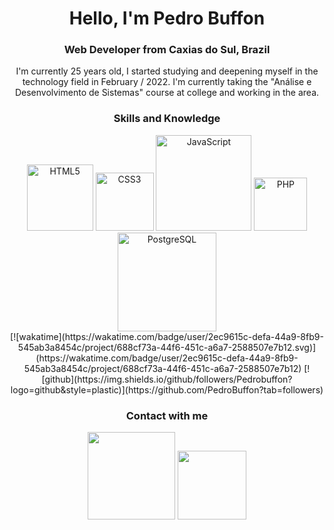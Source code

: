 <div align="center">
    <h1>Hello, I'm Pedro Buffon</h1>
    <h3> Web Developer from Caxias do Sul, Brazil</h3>
    <p>I'm currently 25 years old, I started studying and deepening myself in the technology field in February / 2022. I'm currently taking the "Análise e Desenvolvimento de Sistemas" course at college and working in the area.</p> 
    <h3>Skills and Knowledge</h3>
    <a href="https://www.w3schools.com/html/"><img width="106" alt="HTML5" src="https://img.shields.io/badge/HTML5-E34F26?style=for-the-badge&logo=html5&logoColor=white"></a>
    <a href="https://www.w3schools.com/css/"><img width="93" alt="CSS3" src="https://img.shields.io/badge/CSS3-1572B6?style=for-the-badge&logo=css3&logoColor=white"></a>
    <a href="https://developer.mozilla.org/pt-BR/docs/Web/JavaScript"><img width="153" alt="JavaScript" src="https://img.shields.io/badge/JavaScript-323330?style=for-the-badge&logo=javascript&logoColor=F7DF1E"></a>
    <a href="https://www.php.net/"><img width="85" alt="PHP" src="https://img.shields.io/badge/PHP-777BB4?style=for-the-badge&logo=php&logoColor=white"></a>
    <a href="https://www.postgresql.org/"><img width="158" alt="PostgreSQL" src="https://img.shields.io/badge/PostgreSQL-316192?style=for-the-badge&logo=postgresql&logoColor=white"></a>
    <br>    [![wakatime](https://wakatime.com/badge/user/2ec9615c-defa-44a9-8fb9-545ab3a8454c/project/688cf73a-44f6-451c-a6a7-2588507e7b12.svg)](https://wakatime.com/badge/user/2ec9615c-defa-44a9-8fb9-545ab3a8454c/project/688cf73a-44f6-451c-a6a7-2588507e7b12)
    [![github](https://img.shields.io/github/followers/Pedrobuffon?logo=github&style=plastic)](https://github.com/PedroBuffon?tab=followers)
<br>
    <h3>Contact with me</h3>
     <a href="https://www.linkedin.com/in/pedro-buffon-26261a15b"><img src="https://img.shields.io/badge/LinkedIn-0077B5?style=for-the-badge&logo=linkedin&logoColor=white" width="140px"></a>
     <a href="mailto: henriquebuffon@gmail.com"><img src="https://img.shields.io/badge/Gmail-D14836?style=for-the-badge&logo=gmail&logoColor=white" width="110px"></a>
</div>

<br>

